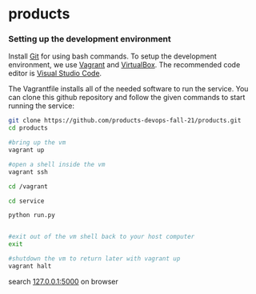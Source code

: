 # products

### Setting up the development environment
Install [Git](http://git-scm.com/downloads) for using bash commands.
To setup the development environment, we use [Vagrant](https://www.vagrantup.com/downloads) and [VirtualBox](https://www.virtualbox.org/wiki/Downloads). The recommended code editor is [Visual Studio Code](https://code.visualstudio.com/).

The Vagrantfile installs all of the needed software to run the service. You can clone this github repository and follow the given commands to start running the service:
 
```bash
git clone https://github.com/products-devops-fall-21/products.git  
cd products     

#bring up the vm
vagrant up 

#open a shell inside the vm
vagrant ssh 

cd /vagrant

cd service

python run.py


#exit out of the vm shell back to your host computer
exit 

#shutdown the vm to return later with vagrant up
vagrant halt 
```


search [127.0.0.1:5000](http://127.0.0.1:5000/) on browser
